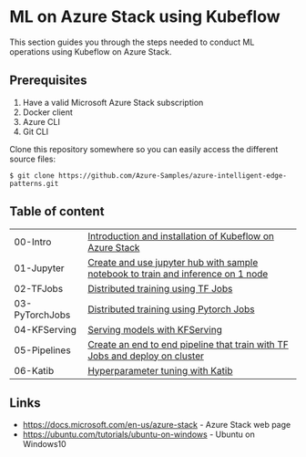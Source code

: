 # ML on Azure Stack using Kubeflow

This section guides you through the steps needed to conduct ML operations using Kubeflow on Azure Stack.

## Prerequisites

1. Have a valid Microsoft Azure Stack subscription
2. Docker client
3. Azure CLI
4. Git CLI

Clone this repository somewhere so you can easily access the different source files:

    $ git clone https://github.com/Azure-Samples/azure-intelligent-edge-patterns.git

## Table of content

| | |
| --- | --- |
| 00-Intro | [Introduction and installation of Kubeflow on Azure Stack](00-Intro/Readme.md) |
| 01-Jupyter | [Create and use jupyter hub with sample notebook to train and inference on 1 node](01-Jupyter/Readme.md) |
| 02-TFJobs | [Distributed training using TF Jobs](02-TFJobs/Readme.md) |
| 03-PyTorchJobs | [Distributed training using Pytorch Jobs](03-PyTorchJobs/Readme.md) |
| 04-KFServing | [Serving models with KFServing](04-KFServing/Readme.md) |
| 05-Pipelines | [Create an end to end pipeline that train with TF Jobs and deploy on cluster](05-Pipelines/Readme.md) |
| 06-Katib | [Hyperparameter tuning with Katib](06-Katib/Readme.md) |

## Links

- https://docs.microsoft.com/en-us/azure-stack - Azure Stack web page
- https://ubuntu.com/tutorials/ubuntu-on-windows - Ubuntu on Windows10
